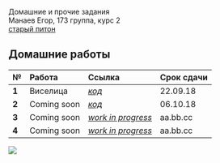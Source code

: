 Домашние и прочие задания  
Манаев Егор, 173 группа, курс 2  
[старый питон](https://github.com/Daedling/Python)

## Домашние работы
**№**|**Работа**|**Ссылка**|**Срок сдачи**  
---|:---|:---|:---  
**1**|Виселица|[*код*](https://github.com/Daedling/NewPython/tree/master/homework/HW-001-22.09.18)|22.09.18
**2**|Coming soon|[*код*](https://github.com/Daedling/NewPython/tree/master/homework/HW-002-06.10.18)|06.10.18
**3**|Coming soon|[*work in progress*](https://giphy.com/embed/VjAB0fOmK15Ze)|aa.bb.cc
**4**|Coming soon|[*work in progress*](https://giphy.com/embed/VjAB0fOmK15Ze)|aa.bb.cc  

![](https://i.redd.it/ifk7i2iqu8l11.png)

